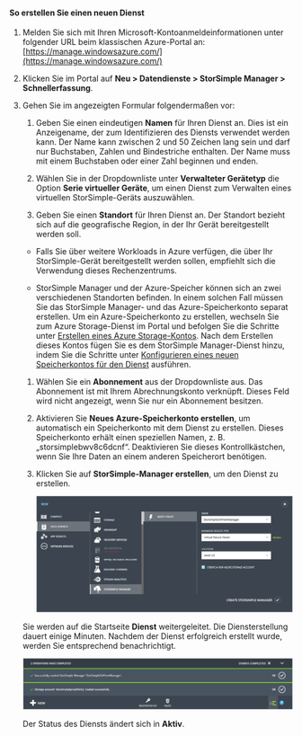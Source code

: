 #### So erstellen Sie einen neuen Dienst

1.  Melden Sie sich mit Ihren Microsoft-Kontoanmeldeinformationen unter folgender URL beim klassischen Azure-Portal an: [https://manage.windowsazure.com/](https://manage.windowsazure.com/)

2.  Klicken Sie im Portal auf **Neu > Datendienste > StorSimple Manager > Schnellerfassung**.

3.  Gehen Sie im angezeigten Formular folgendermaßen vor:

	1.  Geben Sie einen eindeutigen **Namen** für Ihren Dienst an. Dies ist ein Anzeigename, der zum Identifizieren des Diensts verwendet werden kann. Der Name kann zwischen 2 und 50 Zeichen lang sein und darf nur Buchstaben, Zahlen und Bindestriche enthalten. Der Name muss mit einem Buchstaben oder einer Zahl beginnen und enden.

	2.  Wählen Sie in der Dropdownliste unter **Verwalteter Gerätetyp** die Option **Serie virtueller Geräte**, um einen Dienst zum Verwalten eines virtuellen StorSimple-Geräts auszuwählen.

	3.  Geben Sie einen **Standort** für Ihren Dienst an. Der Standort bezieht sich auf die geografische Region, in der Ihr Gerät bereitgestellt werden soll.

	 -   Falls Sie über weitere Workloads in Azure verfügen, die über Ihr StorSimple-Gerät bereitgestellt werden sollen, empfiehlt sich die Verwendung dieses Rechenzentrums.

   	 -   StorSimple Manager und der Azure-Speicher können sich an zwei verschiedenen Standorten befinden. In einem solchen Fall müssen Sie das StorSimple Manager- und das Azure-Speicherkonto separat erstellen. Um ein Azure-Speicherkonto zu erstellen, wechseln Sie zum Azure Storage-Dienst im Portal und befolgen Sie die Schritte unter [Erstellen eines Azure Storage-Kontos](storage-create-storage-account.md#create-a-storage-account). Nach dem Erstellen dieses Kontos fügen Sie es dem StorSimple Manager-Dienst hinzu, indem Sie die Schritte unter [Konfigurieren eines neuen Speicherkontos für den Dienst](#optional-step-configure-a-new-storage-account-for-the-service) ausführen.
   	 
   	 	
	1.  Wählen Sie ein **Abonnement** aus der Dropdownliste aus. Das Abonnement ist mit Ihrem Abrechnungskonto verknüpft. Dieses Feld wird nicht angezeigt, wenn Sie nur ein Abonnement besitzen.

	1.  Aktivieren Sie **Neues Azure-Speicherkonto erstellen**, um automatisch ein Speicherkonto mit dem Dienst zu erstellen. Dieses Speicherkonto erhält einen speziellen Namen, z. B. „storsimplebwv8c6dcnf“. Deaktivieren Sie dieses Kontrollkästchen, wenn Sie Ihre Daten an einem anderen Speicherort benötigen.

	1.  Klicken Sie auf **StorSimple-Manager erstellen**, um den Dienst zu erstellen.

		![](./media/storsimple-ova-create-new-service/image1-include.png)

	Sie werden auf die Startseite **Dienst** weitergeleitet. Die Diensterstellung dauert einige Minuten. Nachdem der Dienst erfolgreich erstellt wurde, werden Sie entsprechend benachrichtigt.

	![](./media/storsimple-ova-create-new-service/image2-include.png)

	Der Status des Diensts ändert sich in **Aktiv**.

<!---HONumber=AcomDC_0302_2016-->